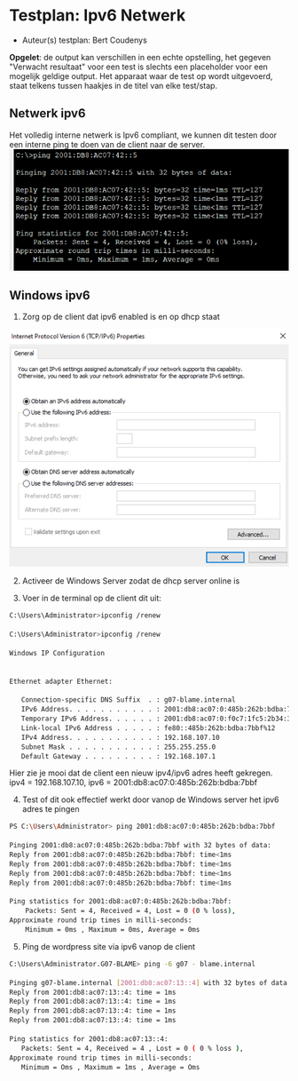 # Testplan: Ipv6 Netwerk

- Auteur(s) testplan: Bert Coudenys

**Opgelet**: de output kan verschillen in een echte opstelling, het gegeven "Verwacht resultaat" voor een test is slechts een placeholder voor een mogelijk geldige output. Het apparaat waar de test op wordt uitgevoerd, staat telkens tussen haakjes in de titel van elke test/stap.

## Netwerk ipv6

Het volledig interne netwerk is Ipv6 compliant, we kunnen dit testen door een interne ping te doen van de client naar de server.
![Failed Ping](img/ping%20naar%20server%20van%20client%20ipv6.png)


## Windows ipv6

1) Zorg op de client dat ipv6 enabled is en op dhcp staat

![Failed Ping](img/ipv6windows.png)

2) Activeer de Windows Server zodat de dhcp server online is

3) Voer in de terminal op de client dit uit:
```bash
C:\Users\Administrator>ipconfig /renew

C:\Users\Administrator>ipconfig /renew

Windows IP Configuration


Ethernet adapter Ethernet:

   Connection-specific DNS Suffix  . : g07-blame.internal
   IPv6 Address. . . . . . . . . . . : 2001:db8:ac07:0:485b:262b:bdba:7bbf
   Temporary IPv6 Address. . . . . . : 2001:db8:ac07:0:f0c7:1fc5:2b34:3ddd
   Link-local IPv6 Address . . . . . : fe80::485b:262b:bdba:7bbf%12
   IPv4 Address. . . . . . . . . . . : 192.168.107.10
   Subnet Mask . . . . . . . . . . . : 255.255.255.0
   Default Gateway . . . . . . . . . : 192.168.107.1
```
Hier zie je mooi dat de client een nieuw ipv4/ipv6 adres heeft gekregen.
ipv4 = 192.168.107.10, ipv6 = 2001:db8:ac07:0:485b:262b:bdba:7bbf

4) Test of dit ook effectief werkt door vanop de Windows server het ipv6 adres te pingen
```bash
PS C:\Users\Administrator> ping 2001:db8:ac07:0:485b:262b:bdba:7bbf 

Pinging 2001:db8:ac07:0:485b:262b:bdba:7bbf with 32 bytes of data: 
Reply from 2001:db8:ac07:0:485b:262b:bdba:7bbf: time<1ms
Reply from 2001:db8:ac07:0:485b:262b:bdba:7bbf: time<1ms
Reply from 2001:db8:ac07:0:485b:262b:bdba:7bbf: time<1ms
Reply from 2001:db8:ac07:0:485b:262b:bdba:7bbf: time<1ms

Ping statistics for 2001:db8:ac07:0:485b:262b:bdba:7bbf: 
	Packets: Sent = 4, Received = 4, Lost = 0 (0 % loss), 
Approximate round trip times in milli-seconds: 
	Minimum = 0ms , Maximum = 0ms, Average = 0ms
```
5) Ping de wordpress site via ipv6 vanop de client
```bash
C:\Users\Administrator.G07-BLAME> ping -6 g07 - blame.internal 

Pinging g07-blame.internal [2001:db8:ac07:13::4] with 32 bytes of data: 
Reply from 2001:db8:ac07:13::4: time = 1ms 
Reply from 2001:db8:ac07:13::4: time = 1ms 
Reply from 2001:db8:ac07:13::4: time = 1ms 
Reply from 2001:db8:ac07:13::4: time = 1ms 

Ping statistics for 2001:db8:ac07:13::4: 
   Packets: Sent = 4, Received = 4 , Lost = 0 ( 0 % loss ), 
Approximate round trip times in milli-seconds: 
   Minimum = Oms , Maximum = 1ms , Average = Oms
```